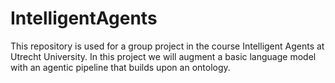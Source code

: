 # IntelligentAgents
This repository is used for a group project in the course Intelligent Agents at Utrecht University. In this project we will augment a basic language model with an agentic pipeline that builds upon an ontology.
